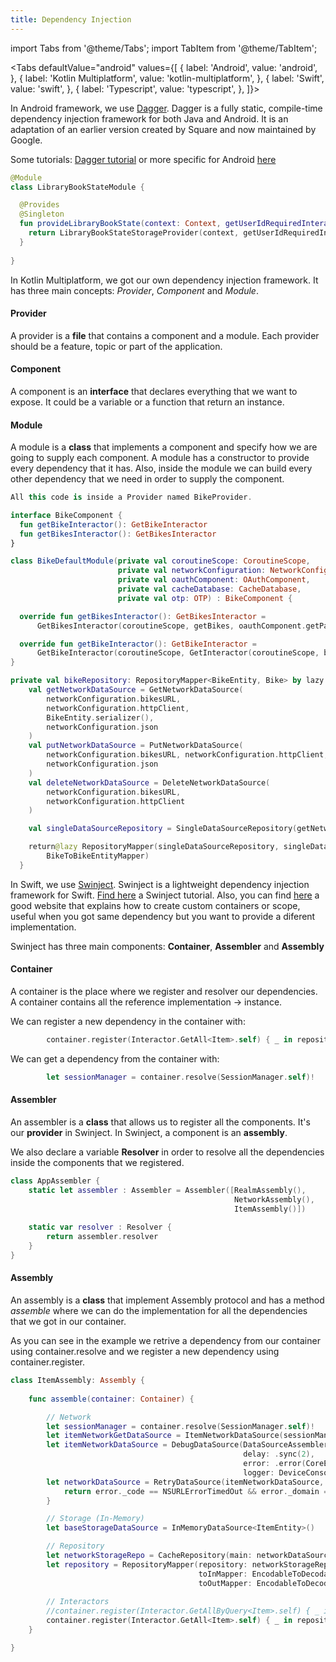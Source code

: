 ```yaml
---
title: Dependency Injection
---
```


import Tabs from '@theme/Tabs';
import TabItem from '@theme/TabItem';

<Tabs defaultValue="android" values={[
    { label: 'Android', value: 'android', },
    { label: 'Kotlin Multiplatform', value: 'kotlin-multiplatform', },
    { label: 'Swift', value: 'swift', },
    { label: 'Typescript', value: 'typescript', },
]}>
<TabItem value="android">

In Android framework, we use [Dagger](https://dagger.dev/). Dagger is a fully static, compile-time dependency injection framework for both Java and Android. It is an adaptation of an earlier version created by Square and now maintained by Google.

Some tutorials: [Dagger tutorial](https://dagger.dev/tutorial/) or more specific for Android [here](https://codelabs.developers.google.com/codelabs/android-dagger/#1)


```kotlin
@Module
class LibraryBookStateModule {

  @Provides
  @Singleton
  fun provideLibraryBookState(context: Context, getUserIdRequiredInteractor: GetUserIdRequiredInteractor): LibraryBookStateProvider {
    return LibraryBookStateStorageProvider(context, getUserIdRequiredInteractor = getUserIdRequiredInteractor)
  }
  
}
```

</TabItem>

<TabItem value="kotlin-multiplatform">

In Kotlin Multiplatform, we got our own dependency injection framework. It has three main concepts: *Provider*, *Component* and *Module*.

#### Provider
A provider is a **file** that contains a component and a module. Each provider should be a feature, topic or part of the application.

#### Component
A component is an **interface** that declares everything that we want to expose. It could be a variable or a function that return an instance.

#### Module
A module is a **class** that implements a component and specify how we are going to supply each component. A module has a constructor to provide every dependency that it has. Also, inside the module we can build every other dependency that we need in order to supply the component.

```kotlin
All this code is inside a Provider named BikeProvider.

interface BikeComponent {
  fun getBikeInteractor(): GetBikeInteractor
  fun getBikesInteractor(): GetBikesInteractor
}

class BikeDefaultModule(private val coroutineScope: CoroutineScope,
                        private val networkConfiguration: NetworkConfiguration,
                        private val oauthComponent: OAuthComponent,
                        private val cacheDatabase: CacheDatabase,
                        private val otp: OTP) : BikeComponent {

  override fun getBikesInteractor(): GetBikesInteractor =
      GetBikesInteractor(coroutineScope, getBikes, oauthComponent.getPasswordTokenInteractor(), getSelectedBikeID)

  override fun getBikeInteractor(): GetBikeInteractor =
      GetBikeInteractor(coroutineScope, GetInteractor(coroutineScope, bikeRepository), oauthComponent.getPasswordTokenInteractor(), getSelectedBikeID, getBikeAdapterInteractor)
}

private val bikeRepository: RepositoryMapper<BikeEntity, Bike> by lazy {
    val getNetworkDataSource = GetNetworkDataSource(
        networkConfiguration.bikesURL,
        networkConfiguration.httpClient,
        BikeEntity.serializer(),
        networkConfiguration.json
    )
    val putNetworkDataSource = PutNetworkDataSource(
        networkConfiguration.bikesURL, networkConfiguration.httpClient, BikeEntity.serializer(),
        networkConfiguration.json
    )
    val deleteNetworkDataSource = DeleteNetworkDataSource(
        networkConfiguration.bikesURL,
        networkConfiguration.httpClient
    )

    val singleDataSourceRepository = SingleDataSourceRepository(getNetworkDataSource, putNetworkDataSource, deleteNetworkDataSource)

    return@lazy RepositoryMapper(singleDataSourceRepository, singleDataSourceRepository, singleDataSourceRepository, BikeEntityToBikeMapper,
        BikeToBikeEntityMapper)
  }
```

</TabItem>

<TabItem value="swift">

In Swift, we use [Swinject](https://github.com/Swinject/Swinject). Swinject is a lightweight dependency injection framework for Swift. [Find here](https://www.raywenderlich.com/17-swinject-tutorial-for-ios-getting-started) a Swinject tutorial. Also, you can find [here](https://felginep.github.io/2019-02-05/swinject-in-practice) a good website that explains how to create custom containers or scope, useful when you got same dependency but you want to provide a diferent implementation.

Swinject has three main components: **Container**, **Assembler** and **Assembly**

#### Container

A container is the place where we register and resolver our dependencies. A container contains all the reference implementation -> instance.

We can register a new dependency in the container with:

```swift
		container.register(Interactor.GetAll<Item>.self) { _ in repository.toGetAllInteractor(DispatchQueueExecutor(), AllObjectsQuery()) }
```

We can get a dependency from the container with:
```swift
        let sessionManager = container.resolve(SessionManager.self)!
```

#### Assembler

An assembler is a **class** that allows us to register all the components. It's our **provider** in Swinject. In Swinject, a component is an **assembly**.

We also declare a variable **Resolver** in order to resolve all the dependencies inside the components that we registered.

```swift
class AppAssembler {
    static let assembler : Assembler = Assembler([RealmAssembly(),
                                                  NetworkAssembly(),
                                                  ItemAssembly()])
    
    static var resolver : Resolver {
        return assembler.resolver
    }
}
```

#### Assembly

An assembly is a **class** that implement Assembly protocol and has a method *assemble* where we can do the implementation for all the dependencies that we got in our container.

As you can see in the example we retrive a dependency from our container using container.resolve and we register a new dependency using container.register.

```swift
class ItemAssembly: Assembly {
    
    func assemble(container: Container) {

		// Network
        let sessionManager = container.resolve(SessionManager.self)!
        let itemNetworkGetDataSource = ItemNetworkDataSource(sessionManager) // <-- Only implements GetDataSource
        let itemNetworkDataSource = DebugDataSource(DataSourceAssembler(get: itemNetworkGetDataSource),
                                                    delay: .sync(2),
                                                    error: .error(CoreError.Failed("Debug Fail"), probability: 0.02),
                                                    logger: DeviceConsoleLogger())
        let networkDataSource = RetryDataSource(itemNetworkDataSource, retryCount: 1) { error in
            return error._code == NSURLErrorTimedOut && error._domain == NSURLErrorDomain
        }

        // Storage (In-Memory)
        let baseStorageDataSource = InMemoryDataSource<ItemEntity>()

		// Repository
        let networkStorageRepo = CacheRepository(main: networkDataSource, cache: baseStorageDataSource)
        let repository = RepositoryMapper(repository: networkStorageRepo,
                                          toInMapper: EncodableToDecodableMapper<Item, ItemEntity>(), // ItemToItemEntityMapper(),
                                          toOutMapper: EncodableToDecodableMapper<ItemEntity, Item>()) // ItemEntityToItemMapper())
        
        // Interactors
        //container.register(Interactor.GetAllByQuery<Item>.self) { _ in repository.toGetAllByQueryInteractor(DispatchQueueExecutor()) }
        container.register(Interactor.GetAll<Item>.self) { _ in repository.toGetAllInteractor(DispatchQueueExecutor(), AllObjectsQuery()) }
    }

}
```


</TabItem>

</Tabs>
